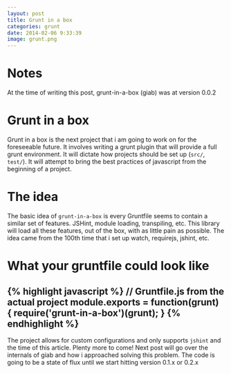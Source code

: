 ```yaml
---
layout: post
title: Grunt in a box
categories: grunt
date: 2014-02-06 9:33:39
image: grunt.png
---
```

Notes
=====
At the time of writing this post, grunt-in-a-box (giab) was at version 0.0.2

Grunt in a box
==============
Grunt in a box is the next project that i am going to work on for the foreseeable future.  It involves writing a grunt plugin that
will provide a full grunt environment.  It will dictate how projects should be set up (`src/`, `test/`).  It will attempt to bring
the best practices of javascript from the beginning of a project.

The idea
========
The basic idea of `grunt-in-a-box` is every Gruntfile seems to contain a similar set of features.  JSHint, module loading, transpiling, etc.
This library will load all these features, out of the box, with as little pain as possible.  The idea came from the 100th time that
i set up watch, requirejs, jshint, etc.

What your gruntfile could look like
===================================
{% highlight javascript %}
// Gruntfile.js from the actual project
module.exports = function(grunt) {
    require('grunt-in-a-box')(grunt);
}
{% endhighlight %}
------------------------------------

The project allows for custom configurations and only supports `jshint` and the time of this article.  Plenty more to come!  Next
post will go over the internals of giab and how i approached solving this problem.  The code is going to be a state of flux until
we start hitting version 0.1.x or 0.2.x
